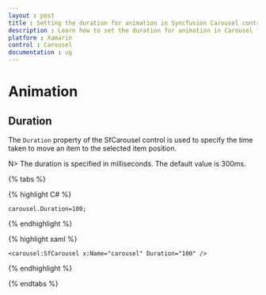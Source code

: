 ```yaml
---
layout : post
title : Setting the duration for animation in Syncfusion Carousel control in Xamarin.Forms
description : Learn how to set the duration for animation in Carousel for Xamarin.Forms
platform : Xamarin
control : Carousel
documentation : ug
---
```


# Animation

## Duration

The `Duration` property of the SfCarousel control is used to specify the time taken to move an item to the selected item position. 

N> The duration is specified in milliseconds.  The default value is 300ms.

{% tabs %}

{% highlight C# %}

	carousel.Duration=100;

{% endhighlight %}

{% highlight xaml %}

	<carousel:SfCarousel x:Name="carousel" Duration="100" />
	
{% endhighlight %}

{% endtabs %}
